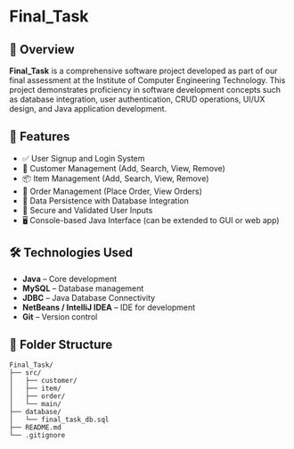 # Final_Task

## 📌 Overview

**Final_Task** is a comprehensive software project developed as part of our final assessment at the Institute of Computer Engineering Technology. This project demonstrates proficiency in software development concepts such as database integration, user authentication, CRUD operations, UI/UX design, and Java application development.

## 🚀 Features

- ✅ User Signup and Login System
- 🧾 Customer Management (Add, Search, View, Remove)
- 📦 Item Management (Add, Search, View, Remove)
- 🛒 Order Management (Place Order, View Orders)
- 🔄 Data Persistence with Database Integration
- 🔐 Secure and Validated User Inputs
- 🖥️ Console-based Java Interface (can be extended to GUI or web app)

## 🛠️ Technologies Used

- **Java** – Core development
- **MySQL** – Database management
- **JDBC** – Java Database Connectivity
- **NetBeans / IntelliJ IDEA** – IDE for development
- **Git** – Version control

## 📂 Folder Structure

```plaintext
Final_Task/
├── src/
│   ├── customer/
│   ├── item/
│   ├── order/
│   └── main/
├── database/
│   └── final_task_db.sql
├── README.md
└── .gitignore
